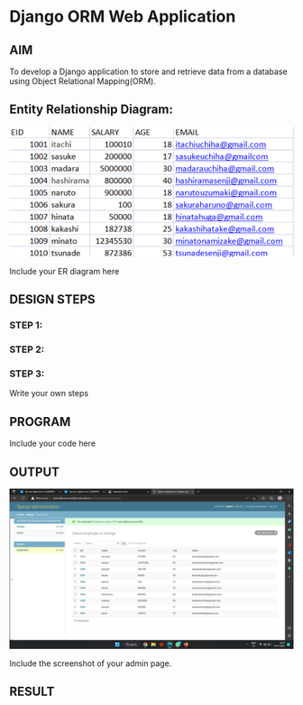 # Django ORM Web Application

## AIM
To develop a Django application to store and retrieve data from a database using Object Relational Mapping(ORM).

## Entity Relationship Diagram:

![Entity Relationship Diagram](./ORM2.png)

Include your ER diagram here

## DESIGN STEPS

### STEP 1:

### STEP 2:

### STEP 3:

Write your own steps

## PROGRAM

Include your code here

## OUTPUT
![OUTPUT](./ORM1.png)

Include the screenshot of your admin page.


## RESULT
